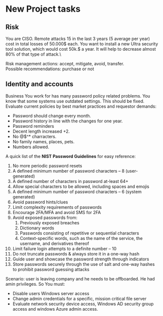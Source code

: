 # New Project tasks

## Risk

You are CISO. Remote attacks 15 in the last 3 years (5 average per year) cost in total losses of 50.000$ each. You want to install a new Ultra security tool solution, which would cost 50k.$ a year. It will help to decrease almost 80% of that type of attack.\\

Risk management actions: accept, mitigate, avoid, transfer.\
Possible recommendations: purchase or not

## Identity and accounts

Business You work for has many password policy related problems. You know that some systems use outdated settings. This should be fixed. Evaluate current policies by best market practices and requestor demands:

* Password should change every month.
* Password history in line with the changes for one year.
* Password reminders
* Decent length increased +2.
* No @$^\* charracters.
* No family names, places, pets.
* Numbers allowed.

A quick list of the **NIST Password Guidelines** for easy reference:

1. No more periodic password resets
2. A defined minimum number of password characters – 8 (user-generated)
3. A defined number of characters in password at-least 64+
4. Allow special characters to be allowed, including spaces and emojis
5. A defined minimum number of password characters – 6 (system generated)
6. Avoid password hints/clues
7. Limit complexity requirements of passwords
8. Encourage 2FA/MFA and avoid SMS for 2FA
9. Avoid exposed passwords from:
   1. Previously exposed breaches
   2. Dictionary words
   3. Passwords consisting of repetitive or sequential characters
   4. Context-specific words, such as the name of the service, the username, and derivatives thereof
10. Limit failure login attempts to a definite number – 10
11. Do not truncate passwords & always store it in a one-way hash
12. Guide user and showcase the password strength through indicators
13. Store passwords securely through the use of salt and one-way hashes to prohibit password guessing attacks

Scenario: user is leaving company and he needs to be offboarded. He had amin privileges. So You must:

* Disable users Windows server access
* Change admin credentials for a specific, mission critical file server
* Evaluate network security device access, Windows AD security group access and windows Azure admin access.
